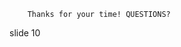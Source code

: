         Thanks for your time! QUESTIONS?

















































































slide 10
